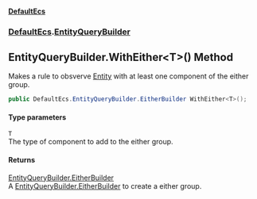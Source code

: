 #### [DefaultEcs](./index.md 'index')
### [DefaultEcs](./DefaultEcs.md 'DefaultEcs').[EntityQueryBuilder](./DefaultEcs-EntityQueryBuilder.md 'DefaultEcs.EntityQueryBuilder')
## EntityQueryBuilder.WithEither&lt;T&gt;() Method
Makes a rule to obsverve [Entity](./DefaultEcs-Entity.md 'DefaultEcs.Entity') with at least one component of the either group.  
```csharp
public DefaultEcs.EntityQueryBuilder.EitherBuilder WithEither<T>();
```
#### Type parameters
<a name='DefaultEcs-EntityQueryBuilder-WithEither-T-()-T'></a>
`T`  
The type of component to add to the either group.  
  
#### Returns
[EntityQueryBuilder.EitherBuilder](./DefaultEcs-EntityQueryBuilder-EitherBuilder.md 'DefaultEcs.EntityQueryBuilder.EitherBuilder')  
A [EntityQueryBuilder.EitherBuilder](./DefaultEcs-EntityQueryBuilder-EitherBuilder.md 'DefaultEcs.EntityQueryBuilder.EitherBuilder') to create a either group.  
